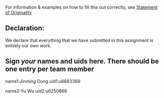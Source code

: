 For information & examples on how to fill this out correctly, see [Statement of Originality](https://cs.anu.edu.au/courses/comp2420/resources/faq/#statement-of-originality)

## Declaration:
  We declare that everything that we have submitted in this assignment is entirely our own work.


## Sign *your* names and uids here. There should be one entry per team member

name1:Jinming Dong
uid1:u6683369

name2:Yu Wu
uid2:u6250866

